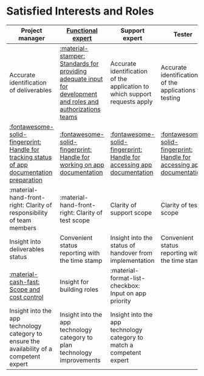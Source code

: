 # Satisfied Interests and Roles

|  Project manager                              |        [Functional expert](for-functional-experts.md)  |    Support expert     | Tester | Developer |
|-----------------------------------------------|---------------------------|----------------------|-----|--|
| Accurate identification of deliverables       | [:material-stamper: Standards for providing adequate input for development and roles and authorizations teams](usecases/posts/alignment-with-authorization-team.md)  | Accurate identification of the application to which support requests apply |  Accurate identification of the applications for testing |   |
| [:fontawesome-solid-fingerprint: Handle for tracking status of app documentation preparation](usecases/posts/app-identification.md)  | [:fontawesome-solid-fingerprint: Handle for working on app documentation](usecases/posts/app-identification.md)  | [:fontawesome-solid-fingerprint: Handle for accessing app documentation](usecases/posts/app-identification.md)  |  [:fontawesome-solid-fingerprint: Handle for accessing app documentation](usecases/posts/app-identification.md)  |  [:fontawesome-solid-fingerprint: Handle for working on app technical documentation](usecases/posts/app-identification.md)  | 
| :material-hand-front-right: Clarity of responsibility of team members     |  :material-hand-front-right: Clarity of test scope    | Clarity of support scope | Clarity of test scope |     |
| Insight into deliverables status              |  Convenient status reporting with the time stamp | Insight into the  status of handover from implementation                    |  Convenient status reporting with the time stamp | |
| [:material-cash-fast: Scope and cost control](usecases/posts/scope-control.md)   |  Insight for building roles | :material-format-list-checkbox: Input on app priority |   |
| Insight into the app technology category to ensure the availability of a competent expert    |  Insight into the app technology category to plan technology improvements        | Insight into the app technology category to match a competent expert |   |
